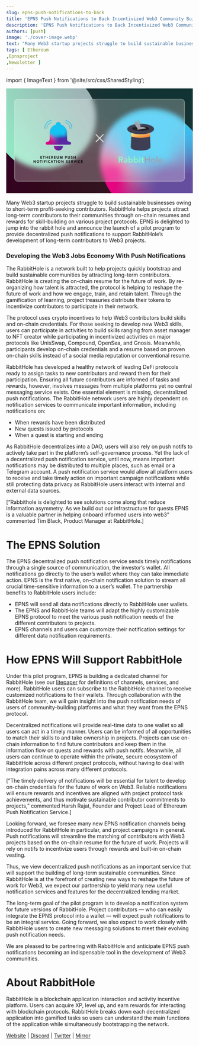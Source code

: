 ```yaml
---
slug: epns-push-notifications-to-back
title: 'EPNS Push Notifications to Back Incentivized Web3 Community Building'
description: 'EPNS Push Notifications to Back Incentivized Web3 Community Building'
authors: [push]
image: './cover-image.webp'
text: "Many Web3 startup projects struggle to build sustainable businesses owing to short-term profit-seeking contributors. RabbitHole helps projects attract long-term contributors to their communities through on-chain resumes and rewards for skill-building on various project protocols."
tags: [ Ethereum
,Epnsproject
,Newsletter ]
---
```


import { ImageText } from '@site/src/css/SharedStyling';

![Cover Image of EPNS Push Notifications to Back Incentivized Web3 Community Building](./cover-image.webp)

<!--truncate-->

Many Web3 startup projects struggle to build sustainable businesses owing to short-term profit-seeking contributors. RabbitHole helps projects attract long-term contributors to their communities through on-chain resumes and rewards for skill-building on various project protocols. EPNS is delighted to jump into the rabbit hole and announce the launch of a pilot program to provide decentralized push notifications to support RabbitHole’s development of long-term contributors to Web3 projects.

### Developing the Web3 Jobs Economy With Push Notifications

The RabbitHole is a network built to help projects quickly bootstrap and build sustainable communities by attracting long-term contributors. RabbitHole is creating the on-chain resume for the future of work. By re-organizing how talent is attracted, the protocol is helping to reshape the future of work and how we engage, train, and retain talent. Through the gamification of learning, project treasuries distribute their tokens to incentivize contributors to participate in their network.

The protocol uses crypto incentives to help Web3 contributors build skills and on-chain credentials. For those seeking to develop new Web3 skills, users can participate in activities to build skills ranging from asset manager to NFT creator while participating in incentivized activities on major protocols like UnisSwap, Compound, OpenSea, and Gnosis. Meanwhile, participants develop on-chain credentials and a resume based on proven on-chain skills instead of a social media reputation or conventional resume.

RabbitHole has developed a healthy network of leading DeFi protocols ready to assign tasks to new contributors and reward them for their participation. Ensuring all future contributors are informed of tasks and rewards, however, involves messages from multiple platforms yet no central messaging service exists. One essential element is missing, decentralized push notifications. The RabbitHole network users are highly dependent on notification services to communicate important information, including notifications on:

- When rewards have been distributed
- New quests issued by protocols
- When a quest is starting and ending

As RabbitHole decentralizes into a DAO, users will also rely on push notifs to actively take part in the platform’s self-governance process. Yet the lack of a decentralized push notification service, until now, means important notifications may be distributed to multiple places, such as email or a Telegram account. A push notification service would allow all platform users to receive and take timely action on important campaign notifications while still protecting data privacy as RabbitHole users interact with internal and external data sources.

\[“Rabbithole is delighted to see solutions come along that reduce information asymmetry. As we build out our infrastructure for quests EPNS is a valuable partner in helping onboard informed users into web3” commented Tim Black, Product Manager at RabbitHole.\]

# The EPNS Solution

The EPNS decentralized push notification service sends timely notifications through a single source of communication, the investor’s wallet. All notifications go directly to the user’s wallet where they can take immediate action. EPNS is the first native, on-chain notification solution to stream all crucial time-sensitive information to a user’s wallet. The partnership benefits to RabbitHole users include:

- EPNS will send all data notifications directly to RabbitHole user wallets.
- The EPNS and RabbitHole teams will adapt the highly customizable EPNS protocol to meet the various push notification needs of the different contributors to projects.
- EPNS channels and users can customize their notification settings for different data notification requirements.

# How EPNS Will Support RabbitHole

Under this pilot program, EPNS is building a dedicated channel for RabbitHole (see our [litepaper](https://whitepaper.epns.io) for definitions of channels, services, and more). RabbitHole users can subscribe to the RabbitHole channel to receive customized notifications to their wallets. Through collaboration with the RabbitHole team, we will gain insight into the push notification needs of users of community-building platforms and what they want from the EPNS protocol.

Decentralized notifications will provide real-time data to one wallet so all users can act in a timely manner. Users can be informed of all opportunities to match their skills to and take ownership in projects. Projects can use on-chain information to find future contributors and keep them in the information flow on quests and rewards with push notifs. Meanwhile, all users can continue to operate within the private, secure ecosystem of RabbitHole across different project protocols, without having to deal with integration pains across many different protocols.

\[”The timely delivery of notifications will be essential for talent to develop on-chain credentials for the future of work on Web3. Reliable notifications will ensure rewards and incentives are aligned with project protocol task achievements, and thus motivate sustainable contributor commitments to projects,” commented Harsh Rajat, Founder and Project Lead of Ethereum Push Notification Service.\]

Looking forward, we foresee many new EPNS notification channels being introduced for RabbitHole in particular, and project campaigns in general. Push notifications will streamline the matching of contributors with Web3 projects based on the on-chain resume for the future of work. Projects will rely on notifs to incentivize users through rewards and built-in on-chain vesting.

Thus, we view decentralized push notifications as an important service that will support the building of long-term sustainable communities. Since RabbitHole is at the forefront of creating new ways to reshape the future of work for Web3, we expect our partnership to yield many new useful notification services and features for the decentralized lending market.

The long-term goal of the pilot program is to develop a notification system for future versions of RabbitHole. Project contributors — who can easily integrate the EPNS protocol into a wallet — will expect push notifications to be an integral service. Going forward, we also expect to work closely with RabbitHole users to create new messaging solutions to meet their evolving push notification needs.

We are pleased to be partnering with RabbitHole and anticipate EPNS push notifications becoming an indispensable tool in the development of Web3 communities.

# About RabbitHole

RabbitHole is a blockchain application interaction and activity incentive platform. Users can acquire XP, level up, and earn rewards for interacting with blockchain protocols. RabbitHole breaks down each decentralized application into gamified tasks so users can understand the main functions of the application while simultaneously bootstrapping the network.

[Website](https://rabbithole.gg/) | [Discord](https://discord.com/invite/V7WMqbs) | [Twitter](https://twitter.com/rabbithole_gg) | [Mirror](https://rabbithole.mirror.xyz/)
